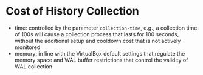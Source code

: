 # Cost of History Collection

- time: controlled by the parameter `collection-time`, e.g., a collection time of 100s will cause a collection process that lasts for 100 seconds, without the additional setup and cooldown cost that is not actively monitored
- memory: in line with the VirtualBox default settings that regulate the memory space and WAL buffer restrictions that control the validity of WAL collection